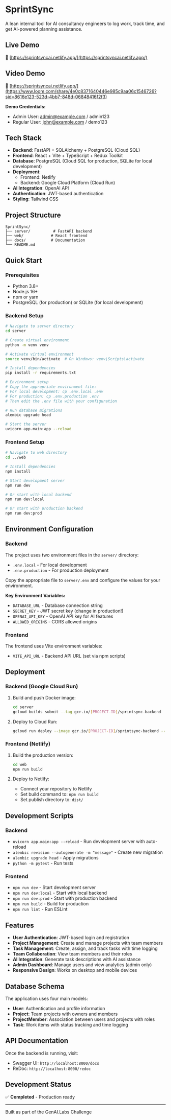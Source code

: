 # SprintSync

A lean internal tool for AI consultancy engineers to log work, track time, and get AI-powered planning assistance.

## Live Demo

🔗 [https://sprintsyncai.netlify.app/](https://sprintsyncai.netlify.app/)


## Video Demo

🔗 [https://sprintsyncai.netlify.app/](https://www.loom.com/share/4e0c8371640446e985c9aa06c1546726?sid=8616e123-523d-4bb7-848d-06848416f2f3)

**Demo Credentials:**
- Admin User: admin@example.com / admin123
- Regular User: john@example.com / demo123

## Tech Stack

- **Backend**: FastAPI + SQLAlchemy + PostgreSQL (Cloud SQL)
- **Frontend**: React + Vite + TypeScript + Redux Toolkit
- **Database**: PostgreSQL (Cloud SQL for production, SQLite for local development)
- **Deployment**: 
  - Frontend: Netlify
  - Backend: Google Cloud Platform (Cloud Run)
- **AI Integration**: OpenAI API
- **Authentication**: JWT-based authentication
- **Styling**: Tailwind CSS

## Project Structure

```
SprintSync/
├── server/          # FastAPI backend
├── web/            # React frontend
├── docs/           # Documentation
└── README.md
```

## Quick Start

### Prerequisites

- Python 3.8+
- Node.js 16+
- npm or yarn
- PostgreSQL (for production) or SQLite (for local development)

### Backend Setup

```bash
# Navigate to server directory
cd server

# Create virtual environment
python -m venv venv

# Activate virtual environment
source venv/bin/activate  # On Windows: venv\Scripts\activate

# Install dependencies
pip install -r requirements.txt

# Environment setup
# Copy the appropriate environment file:
# For local development: cp .env.local .env
# For production: cp .env.production .env
# Then edit the .env file with your configuration

# Run database migrations
alembic upgrade head

# Start the server
uvicorn app.main:app --reload
```

### Frontend Setup

```bash
# Navigate to web directory
cd ../web

# Install dependencies
npm install

# Start development server
npm run dev

# Or start with local backend
npm run dev:local

# Or start with production backend
npm run dev:prod
```

## Environment Configuration

### Backend

The project uses two environment files in the `server/` directory:
- `.env.local` - For local development
- `.env.production` - For production deployment

Copy the appropriate file to `server/.env` and configure the values for your environment.

**Key Environment Variables:**
- `DATABASE_URL` - Database connection string
- `SECRET_KEY` - JWT secret key (change in production!)
- `OPENAI_API_KEY` - OpenAI API key for AI features
- `ALLOWED_ORIGINS` - CORS allowed origins

### Frontend

The frontend uses Vite environment variables:
- `VITE_API_URL` - Backend API URL (set via npm scripts)

## Deployment

### Backend (Google Cloud Run)

1. Build and push Docker image:
   ```bash
   cd server
   gcloud builds submit --tag gcr.io/[PROJECT-ID]/sprintsync-backend
   ```

2. Deploy to Cloud Run:
   ```bash
   gcloud run deploy --image gcr.io/[PROJECT-ID]/sprintsync-backend --platform managed
   ```

### Frontend (Netlify)

1. Build the production version:
   ```bash
   cd web
   npm run build
   ```

2. Deploy to Netlify:
   - Connect your repository to Netlify
   - Set build command to: `npm run build`
   - Set publish directory to: `dist/`

## Development Scripts

### Backend

- `uvicorn app.main:app --reload` - Run development server with auto-reload
- `alembic revision --autogenerate -m "message"` - Create new migration
- `alembic upgrade head` - Apply migrations
- `python -m pytest` - Run tests

### Frontend

- `npm run dev` - Start development server
- `npm run dev:local` - Start with local backend
- `npm run dev:prod` - Start with production backend
- `npm run build` - Build for production
- `npm run lint` - Run ESLint

## Features

- **User Authentication**: JWT-based login and registration
- **Project Management**: Create and manage projects with team members
- **Task Management**: Create, assign, and track tasks with time logging
- **Team Collaboration**: View team members and their roles
- **AI Integration**: Generate task descriptions with AI assistance
- **Admin Dashboard**: Manage users and view analytics (admin only)
- **Responsive Design**: Works on desktop and mobile devices

## Database Schema

The application uses four main models:
- **User**: Authentication and profile information
- **Project**: Team projects with owners and members
- **ProjectMember**: Association between users and projects with roles
- **Task**: Work items with status tracking and time logging

## API Documentation

Once the backend is running, visit:
- Swagger UI: `http://localhost:8000/docs`
- ReDoc: `http://localhost:8000/redoc`

## Development Status

✅ **Completed** - Production ready

---

Built as part of the GenAI.Labs Challenge
